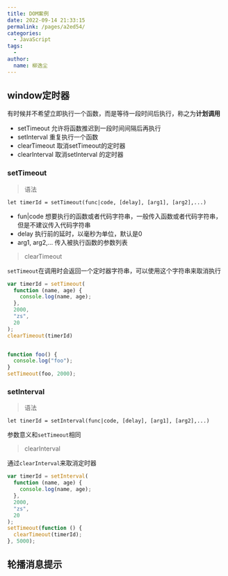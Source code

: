 ```yaml
---
title: DOM案例
date: 2022-09-14 21:33:15
permalink: /pages/a2ed54/
categories:
  - JavaScript
tags:
  - 
author: 
  name: 柳逸尘
---
```


## window定时器

有时候并不希望立即执行一个函数，而是等待一段时间后执行，称之为**计划调用**

- setTimeout  允许将函数推迟到一段时间间隔后再执行
- setInterval  重复执行一个函数
- clearTimeout  取消setTimeout的定时器
- clearInterval   取消setInterval 的定时器

### setTimeout

> 语法

`let timerId = setTimeout(func|code, [delay], [arg1], [arg2],...)`

- fun|code  想要执行的函数或者代码字符串，一般传入函数或者代码字符串，但是不建议传入代码字符串
- delay  执行前的延时，以毫秒为单位，默认是0
- arg1, arg2,...  传入被执行函数的参数列表

> clearTimeout

`setTimeout`在调用时会返回一个定时器字符串，可以使用这个字符串来取消执行

```js
var timerId = setTimeout(
  function (name, age) {
    console.log(name, age);
  },
  2000,
  "zs",
  20
);
clearTimeout(timerId)


function foo() {
  console.log("foo");
}
setTimeout(foo, 2000);
```

### setInterval 

> 语法

`let tinerId = setInterval(func|code, [delay], [arg1], [arg2],...)`

参数意义和`setTimeout`相同

> clearInterval

通过`clearInterval`来取消定时器

```js
var timerId = setInterval(
  function (name, age) {
    console.log(name, age);
  },
  2000,
  "zs",
  20
);
setTimeout(function () {
  clearTimeout(timerId);
}, 5000);
```

## 轮播消息提示

